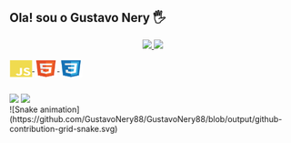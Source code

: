 ## Ola! sou o Gustavo Nery 🖐️
<div align="center">
  <a href="https://github.com/GustavoNery88/GustavoNery88">
  <img height="180em" src="https://github-readme-stats.vercel.app/api?username=GustavoNery88&show_icons=true&theme=tokyonight&include_all_commits=true&count_private=true"/>
  <img height="170em" src="https://github-readme-stats.vercel.app/api/top-langs/?username=GustavoNery88&layout=compact&langs_count=7&theme=tokyonight"/>
</div>
  
  <div style="display: inline_block"><br>
  <img align="center" alt="Mateus-Js" height="30" width="40" src="https://raw.githubusercontent.com/devicons/devicon/master/icons/javascript/javascript-plain.svg">
  <img align="center" alt="Mateus-HTML" height="30" width="40" src="https://raw.githubusercontent.com/devicons/devicon/master/icons/html5/html5-original.svg">
  <img align="center" alt="Mateus-CSS" height="30" width="40" src="https://raw.githubusercontent.com/devicons/devicon/master/icons/css3/css3-original.svg">
</div>
  
 ##
  
  <div> 
  <a href ="mailto:gusta123samgmail.com"><img src="https://img.shields.io/badge/-Gmail-%23333?style=for-the-badge&logo=gmail&logoColor=white" target="_blank"></a>
  <a href="https://www.linkedin.com/in/gustavo-nery-745587218/" target="_blank"><img src="https://img.shields.io/badge/-LinkedIn-%230077B5?style=for-the-badge&logo=linkedin&logoColor=white" target="_blank"></a>
 
</div>
![Snake animation](https://github.com/GustavoNery88/GustavoNery88/blob/output/github-contribution-grid-snake.svg)
